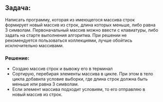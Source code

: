 ## Задача:
Написать программу, которая из имеющегося массива строк формирует новый массив из строк, 
длина которых меньше, либо равна 3 символам. Первоначальный массив можно ввести с клавиатуры, либо задать на старте выполнения алгоритма. 
При решении не рекомендуется пользоваться коллекциями, лучше обойтись исключительно массивами.
### Решение:
- Создаю массив строк и вывожу его в терминал
- Сортирую, перебирая элементы массива в цикле. При этом в тело цикла добавила условие выборки, где длина строк должна быть меньше или равна 3 символам.
- Если элемент массива подходит условиям, то его отправляю в новый массив из строк.
